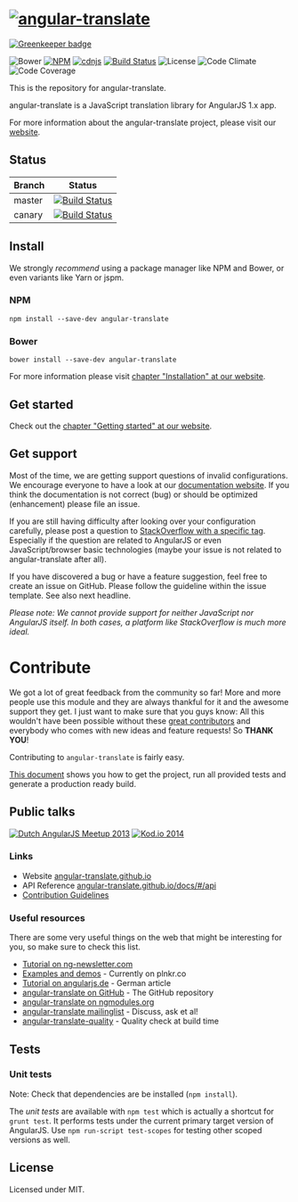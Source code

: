 # [![angular-translate](https://raw.github.com/angular-translate/angular-translate/canary/identity/logo/angular-translate-alternative/angular-translate_alternative_medium2.png)](http://angular-translate.github.io)

[![Greenkeeper badge](https://badges.greenkeeper.io/angular-translate/angular-translate.svg)](https://greenkeeper.io/)

![Bower](https://img.shields.io/bower/v/angular-translate.svg) [![NPM](https://img.shields.io/npm/v/angular-translate.svg)](https://www.npmjs.com/package/angular-translate) [![cdnjs](https://img.shields.io/cdnjs/v/angular-translate.svg)](https://cdnjs.com/libraries/angular-translate) [![Build Status](https://img.shields.io/travis/angular-translate/angular-translate.svg)](https://travis-ci.org/angular-translate/angular-translate) ![License](https://img.shields.io/npm/l/angular-translate.svg) ![Code Climate](https://img.shields.io/codeclimate/github/angular-translate/angular-translate.svg) ![Code Coverage](https://img.shields.io/codeclimate/coverage/github/angular-translate/angular-translate.svg)

This is the repository for angular-translate.

angular-translate is a JavaScript translation library for AngularJS 1.x app.

For more information about the angular-translate project, please visit our [website](https://angular-translate.github.io).

## Status
| Branch        | Status         |
| ------------- |:-------------:|
| master        | [![Build Status](https://travis-ci.org/angular-translate/angular-translate.svg?branch=master)](https://travis-ci.org/angular-translate/angular-translate) |
| canary        |[![Build Status](https://travis-ci.org/angular-translate/angular-translate.svg?branch=canary)](https://travis-ci.org/angular-translate/angular-translate)     |

## Install
We strongly *recommend* using a package manager like NPM and Bower, or even variants like Yarn or jspm.

### NPM
```
npm install --save-dev angular-translate
```

### Bower
```
bower install --save-dev angular-translate
```

For more information please visit [chapter "Installation" at our website](https://angular-translate.github.io/docs/#/guide/00_installation).

## Get started
Check out the [chapter "Getting started" at our website](https://angular-translate.github.io/docs/#/guide/02_getting-started).

## Get support
Most of the time, we are getting support questions of invalid configurations. We encourage everyone to have a look at our [documentation website](https://angular-translate.github.io/docs/#/guide). If you think the documentation is not correct (bug) or should be optimized (enhancement) please file an issue.

If you are still having difficulty after looking over your configuration carefully, please post a question to [StackOverflow with a specific tag](http://stackoverflow.com/questions/tagged/angular-translate). Especially if the question are related to AngularJS or even JavaScript/browser basic technologies (maybe your issue is not related to angular-translate after all).

If you have discovered a bug or have a feature suggestion, feel free to create an issue on GitHub. Please follow the guideline within the issue template. See also next headline.

*Please note: We cannot provide support for neither JavaScript nor AngularJS itself. In both cases, a platform like StackOverflow is much more ideal.*

# Contribute
We got a lot of great feedback from the community so far! More and more people
use this module and they are always thankful for it and the awesome support they
get. I just want to make sure that you guys know: All this wouldn't have been
possible without these [great contributors](https://github.com/angular-translate/angular-translate/contributors)
and everybody who comes with new ideas and feature requests! So **THANK YOU**!

Contributing to <code>angular-translate</code> is fairly easy.

[This document](CONTRIBUTING.md) shows you how to
get the project, run all provided tests and generate a production ready build.


## Public talks
[![Dutch AngularJS Meetup 2013](presentation.png)](https://www.youtube.com/watch?v=9CWifOK_Wi8)
[![Kod.io 2014](presentation2.png)](https://www.youtube.com/watch?v=C7xqaExvaQ4)

### Links
* Website [angular-translate.github.io](https://angular-translate.github.io/)
* API Reference [angular-translate.github.io/docs/#/api](https://angular-translate.github.io/docs/#/api)
* [Contribution Guidelines](https://github.com/angular-translate/angular-translate/blob/master/CONTRIBUTING.md)

### Useful resources
There are some very useful things on the web that might be interesting for you,
so make sure to check this list.

- [Tutorial on ng-newsletter.com](http://ng-newsletter.com/posts/angular-translate.html)
- [Examples and demos](https://github.com/angular-translate/angular-translate/wiki/Demos) - Currently on plnkr.co
- [Tutorial on angularjs.de](http://angularjs.de/artikel/angularjs-i18n-ng-translate) - German article
- [angular-translate on GitHub](https://github.com/angular-translate/angular-translate) - The GitHub repository
- [angular-translate on ngmodules.org](http://ngmodules.org/modules/angular-translate)
- [angular-translate mailinglist](https://groups.google.com/forum/#!forum/angular-translate) - Discuss, ask et al!
- [angular-translate-quality](https://www.npmjs.com/package/angular-translate-quality) - Quality check at build time

## Tests

### Unit tests

Note: Check that dependencies are be installed (`npm install`).

The *unit tests* are available with `npm test` which is actually a shortcut for `grunt test`. It performs tests under the current primary target version of AngularJS. Use `npm run-script test-scopes` for testing other scoped versions as well.

## License

Licensed under MIT.
